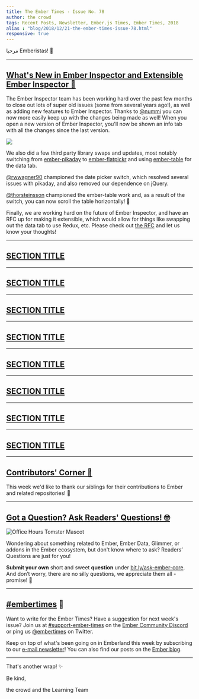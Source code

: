 ```yaml
---
title: The Ember Times - Issue No. 78
author: the crowd
tags: Recent Posts, Newsletter, Ember.js Times, Ember Times, 2018
alias : "blog/2018/12/21-the-ember-times-issue-78.html"
responsive: true
---
```


مرحبا Emberistas! 🐹

<SOME-INTRO-HERE-TO-KEEP-THEM-SUBSCRIBERS-READING>

---

## [What's New in Ember Inspector and Extensible Ember Inspector 🐹](https://github.com/emberjs/rfcs/pull/417)

The Ember Inspector team has been working hard over the past few months to close out lots of
super old issues (some from several years ago!), as well as adding new
features to Ember Inspector. Thanks to [@nummi](https://github.com/nummi)
you can now more easily keep up with the changes being made as well! When
you open a new version of Ember Inspector, you'll now be shown an info tab
with all the changes since the last version.

![](https://imgur.com/BiqsmqV.png) 

We also did a few third party library swaps and updates, 
most notably switching from [ember-pikaday](https://github.com/adopted-ember-addons/ember-pikaday) to 
[ember-flatpickr](https://github.com/shipshapecode/ember-flatpickr)
and using [ember-table](https://github.com/Addepar/ember-table) for the data tab.

[@rwwagner90](https://github.com/rwwagner90) championed the date picker switch, which resolved several issues with
pikaday, and also removed our dependence on jQuery.

[@thorsteinsson](https://github.com/thorsteinsson) championed the ember-table
work and, as a result of the switch, you can now scroll the table horizontally! 🎉

Finally, we are working hard on the future of Ember Inspector, and have an RFC
up for making it extensible, which would allow for things like swapping out the
data tab to use Redux, etc. Please check out [the RFC](https://github.com/emberjs/rfcs/pull/417) and let us know your
thoughts!


---

## [SECTION TITLE](#section-url)


---

## [SECTION TITLE](#section-url)


---

## [SECTION TITLE](#section-url)


---

## [SECTION TITLE](#section-url)


---

## [SECTION TITLE](#section-url)


---

## [SECTION TITLE](#section-url)


---

## [SECTION TITLE](#section-url)


---

## [SECTION TITLE](#section-url)


---


## [Contributors' Corner 👏](https://guides.emberjs.com/release/contributing/repositories/)

<p>This week we'd like to thank our siblings for their contributions to Ember and related repositories! 💖</p>

---

## [Got a Question? Ask Readers' Questions! 🤓](https://docs.google.com/forms/d/e/1FAIpQLScqu7Lw_9cIkRtAiXKitgkAo4xX_pV1pdCfMJgIr6Py1V-9Og/viewform)

<div class="blog-row">
  <img class="float-right small transparent padded" alt="Office Hours Tomster Mascot" title="Readers' Questions" src="/images/tomsters/officehours.png" />

  <p>Wondering about something related to Ember, Ember Data, Glimmer, or addons in the Ember ecosystem, but don't know where to ask? Readers’ Questions are just for you!</p>

<p><strong>Submit your own</strong> short and sweet <strong>question</strong> under <a href="https://bit.ly/ask-ember-core" target="rq">bit.ly/ask-ember-core</a>. And don’t worry, there are no silly questions, we appreciate them all - promise! 🤞</p>

</div>

---

## [#embertimes](https://emberjs.com/blog/tags/newsletter.html) 📰

Want to write for the Ember Times? Have a suggestion for next week's issue? Join us at [#support-ember-times](https://discordapp.com/channels/480462759797063690/485450546887786506) on the [Ember Community Discord](https://discordapp.com/invite/zT3asNS) or ping us [@embertimes](https://twitter.com/embertimes) on Twitter.

Keep on top of what's been going on in Emberland this week by subscribing to our [e-mail newsletter](https://the-emberjs-times.ongoodbits.com/)! You can also find our posts on the [Ember blog](https://emberjs.com/blog/tags/newsletter.html).

---


That's another wrap! ✨

Be kind,

the crowd and the Learning Team
